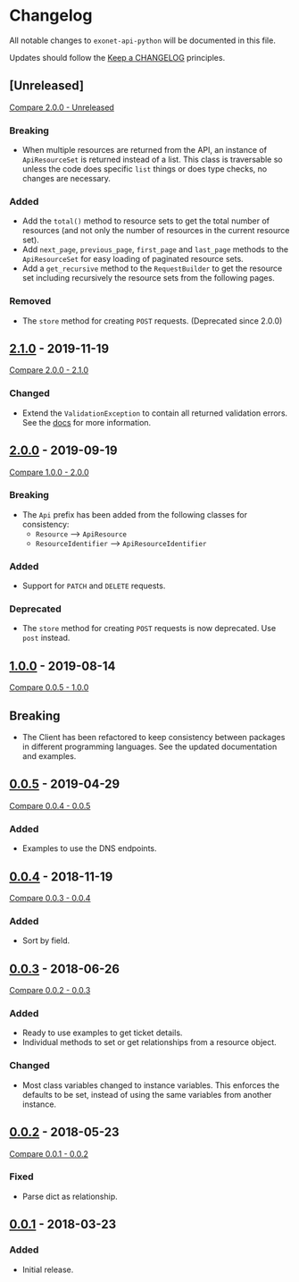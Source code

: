 # Changelog

All notable changes to `exonet-api-python` will be documented in this file.

Updates should follow the [Keep a CHANGELOG](http://keepachangelog.com/) principles.

## [Unreleased]
[Compare 2.0.0 - Unreleased](https://github.com/exonet/exonet-api-python/compare/2.0.0...master)
### Breaking
- When multiple resources are returned from the API, an instance of `ApiResourceSet` is returned instead of a list. This class is traversable so unless the code does specific `list` things or does type checks, no changes are necessary.

### Added
- Add the `total()` method to resource sets to get the total number of resources (and not only the number of resources in the current resource set).
- Add `next_page`, `previous_page`, `first_page` and `last_page` methods to the `ApiResourceSet` for easy loading of paginated resource sets.
- Add a `get_recursive` method to the `RequestBuilder` to get the resource set including recursively the resource sets from the following pages.

### Removed
- The `store` method for creating `POST` requests. (Deprecated since 2.0.0)

## [2.1.0](https://github.com/exonet/exonet-api-python/releases/tag/2.1.0) - 2019-11-19
[Compare 2.0.0 - 2.1.0](https://github.com/exonet/exonet-api-python/compare/2.0.0...2.1.0)
### Changed
- Extend the `ValidationException` to contain all returned validation errors. See the [docs](./docs/error_handling.md) for more information.

## [2.0.0](https://github.com/exonet/exonet-api-python/releases/tag/2.0.0) - 2019-09-19
[Compare 1.0.0 - 2.0.0](https://github.com/exonet/exonet-api-python/compare/1.0.0...2.0.0)
### Breaking
- The `Api` prefix has been added from the following classes for consistency:
  - `Resource` --> `ApiResource`
  - `ResourceIdentifier` --> `ApiResourceIdentifier`
  
### Added
- Support for `PATCH` and `DELETE` requests.

### Deprecated
- The `store` method for creating `POST` requests is now deprecated. Use `post` instead.

## [1.0.0](https://github.com/exonet/exonet-api-python/releases/tag/1.0.0) - 2019-08-14
[Compare 0.0.5 - 1.0.0](https://github.com/exonet/exonet-api-python/compare/0.0.5...1.0.0)
## Breaking
- The Client has been refactored to keep consistency between packages in different programming languages. See the updated documentation and examples.

## [0.0.5](https://github.com/exonet/exonet-api-python/releases/tag/0.0.5) - 2019-04-29
[Compare 0.0.4 - 0.0.5](https://github.com/exonet/exonet-api-python/compare/0.0.4...0.0.5)
### Added
- Examples to use the DNS endpoints.

## [0.0.4](https://github.com/exonet/exonet-api-python/releases/tag/0.0.4) - 2018-11-19
[Compare 0.0.3 - 0.0.4](https://github.com/exonet/exonet-api-python/compare/0.0.3...0.0.4)
### Added
- Sort by field.

## [0.0.3](https://github.com/exonet/exonet-api-python/releases/tag/0.0.3) - 2018-06-26
[Compare 0.0.2 - 0.0.3](https://github.com/exonet/exonet-api-python/compare/0.0.2...0.0.3)
### Added
- Ready to use examples to get ticket details.
- Individual methods to set or get relationships from a resource object.

### Changed
- Most class variables changed to instance variables.
  This enforces the defaults to be set, instead of using the same variables from another instance.

## [0.0.2](https://github.com/exonet/exonet-api-python/releases/tag/0.0.2) - 2018-05-23
[Compare 0.0.1 - 0.0.2](https://github.com/exonet/exonet-api-python/compare/0.0.1...0.0.2)
### Fixed
- Parse dict as relationship.

## [0.0.1](https://github.com/exonet/exonet-api-python/releases/tag/0.0.1) - 2018-03-23
### Added
- Initial release.
